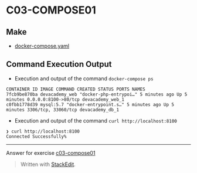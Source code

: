 ﻿
# C03-COMPOSE01

## Make
- [docker-compose.yaml](docker-compose.yaml)

## Command Execution Output

- Execution and output of the command `docker-compose ps`

```
CONTAINER ID IMAGE COMMAND CREATED STATUS PORTS NAMES  
7fcb9be870ba devacademy_web "docker-php-entrypoi…" 5 minutes ago Up 5 minutes 0.0.0.0:8100->80/tcp devacademy_web_1  
c0fbb1778d39 mysql:5.7 "docker-entrypoint.s…" 5 minutes ago Up 5 minutes 3306/tcp, 33060/tcp devacademy_db_1
```

- Execution and output of the command `curl http://localhost:8100`

```
❯ curl http://localhost:8100  
Connected Successfully%
```

<!-- Don't change anything below this point-->
<!-- Before commiting, remove both commented lines--> 
***
Answer for exercise [c03-compose01](https://github.com/devopsacademyau/academy/blob/af3225a3436f263164e8daebc6bbd1ef3122b900/classes/03class/exercises/c03-compose01/README.md)

> Written with [StackEdit](https://stackedit.io/).
